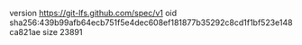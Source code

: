 version https://git-lfs.github.com/spec/v1
oid sha256:439b99afb64ecb751f5e4dec608ef181877b35292c8cd1f1bf523e148ca821ae
size 23891
